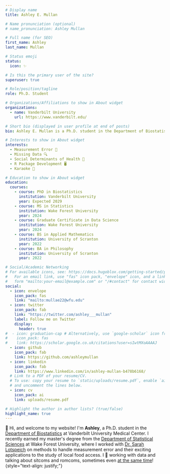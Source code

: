 ```yaml
---
# Display name
title: Ashley E. Mullan

# Name pronunciation (optional)
# name_pronunciation: Ashley Mullan

# Full name (for SEO)
first_name: Ashley
last_name: Mullan

# Status emoji
status:
  icon: ✨

# Is this the primary user of the site?
superuser: true

# Role/position/tagline
role: Ph.D. Student

# Organizations/Affiliations to show in About widget
organizations:
  - name: Vanderbilt University
    url: https://www.vanderbilt.edu/

# Short bio (displayed in user profile at end of posts)
bio: Ashley E. Mullan is a Ph.D. student in the Department of Biostatistics at Vanderbilt University Medical Center. Her research interests include measurement error, missing data, and social determinants of health. 

# Interests to show in About widget
interests:
  - Measurement Error 📏
  - Missing Data 🔍
  - Social Determinants of Health 🍎
  - R Package Development 🖥️
  - Karaoke 🎤

# Education to show in About widget
education:
  courses:
    - course: PhD in Biostatistics
      institution: Vanderbilt University
      year: Expected 2029
    - course: MS in Statistics
      institution: Wake Forest University
      year: 2024
    - course: Graduate Certificate in Data Science
      institution: Wake Forest University
      year: 2024
    - course: BS in Applied Mathematics
      institution: University of Scranton
      year: 2022
    - course: BA in Philosophy
      institution: University of Scranton
      year: 2022

# Social/Academic Networking
# For available icons, see: https://docs.hugoblox.com/getting-started/page-builder/#icons
#   For an email link, use "fas" icon pack, "envelope" icon, and a link in the
#   form "mailto:your-email@example.com" or "/#contact" for contact widget.
social:
  - icon: envelope
    icon_pack: fas
    link: "mailto:mullae22@wfu.edu"
  - icon: twitter
    icon_pack: fab
    link: "https://twitter.com/ashley___mullan"
    label: Follow me on Twitter
    display:
      header: true
#  - icon: graduation-cap # Alternatively, use `google-scholar` icon from `ai` icon pack
#    icon_pack: fas
#    link: https://scholar.google.co.uk/citations?user=sIwtMXoAAAAJ
  - icon: github
    icon_pack: fab
    link: https://github.com/ashleymullan
  - icon: linkedin
    icon_pack: fab
    link: https://www.linkedin.com/in/ashley-mullan-b478b6168/
  # Link to a PDF of your resume/CV.
  # To use: copy your resume to `static/uploads/resume.pdf`, enable `ai` icons in `params.yaml`,
  # and uncomment the lines below.
  - icon: cv
    icon_pack: ai
    link: uploads/resume.pdf

# Highlight the author in author lists? (true/false)
highlight_name: true
---
```


👋 Hi, and welcome to my website! I'm **Ashley**, a Ph.D. student in the [Department of Biostatistics](https://www.vumc.org/biostatistics/vanderbilt-department-biostatistics) at Vanderbilt University Medical Center. I recently earned my master's degree from the [Department of Statistical Sciences](https://stats.wfu.edu/) at Wake Forest University, where I worked with [Dr. Sarah Lotspeich](https://www.sarahlotspeich.com/) on methods to handle measurement error and their exciting applications to the study of local food access. I 💖 working with data and talking about sitcoms and romcoms, sometimes even [at the same time](https://drive.google.com/file/d/1bRwA-At8TQ853uAKEudn6Ol84eFd4LJp/view?usp=sharing)!
{style="text-align: justify;"}
